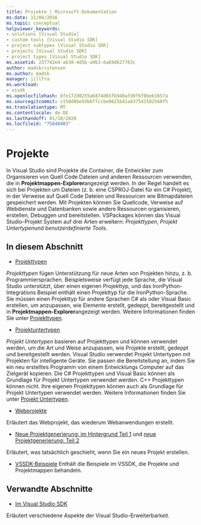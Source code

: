 ```yaml
---
title: Projekte | Microsoft-Dokumentation
ms.date: 11/04/2016
ms.topic: conceptual
helpviewer_keywords:
- solutions [Visual Studio]
- custom tools [Visual Studio SDK]
- project subtypes [Visual Studio SDK]
- projects [Visual Studio SDK]
- project types [Visual Studio SDK]
ms.assetid: 237742e4-a638-4d5b-a9b3-6a69d627763c
author: madskristensen
ms.author: madsk
manager: jillfra
ms.workload:
- vssdk
ms.openlocfilehash: bfe172d0255a6874d65fb940afd0f6f0beb1657a
ms.sourcegitcommit: c150d0be93b6f7ccbe9625b41a437541502560f5
ms.translationtype: MT
ms.contentlocale: de-DE
ms.lasthandoff: 01/10/2020
ms.locfileid: "75848803"
---
```

# <a name="projects"></a>Projekte
In Visual Studio sind Projekte die Container, die Entwickler zum Organisieren von Quell Code Dateien und anderen Ressourcen verwenden, die in **Projektmappen-Explorer**angezeigt werden. In der Regel handelt es sich bei Projekten um Dateien (z. b. eine CSPROJ-Datei für ein C# Projekt), in der Verweise auf Quell Code Dateien und Ressourcen wie Bitmapdateien gespeichert werden. Mit Projekten können Sie Quellcode, Verweise auf Webdienste und Datenbanken sowie andere Ressourcen organisieren, erstellen, Debuggen und bereitstellen. VSPackages können das Visual Studio-Projekt System auf drei Arten erweitern: *Projekttypen*, *Projekt Untertypen*und *benutzerdefinierte Tools*.

## <a name="in-this-section"></a>In diesem Abschnitt
- [Projekttypen](../../extensibility/internals/project-types.md)

 *Projekttypen* fügen Unterstützung für neue Arten von Projekten hinzu, z. b. Programmiersprachen. Beispielsweise verfügt jede Sprache, die Visual Studio unterstützt, über einen eigenen Projekttyp, und das IronPython-Integrations Beispiel enthält einen Projekttyp für die IronPython-Sprache. Sie müssen einen Projekttyp für andere Sprachen C# als oder Visual Basic erstellen, um anzupassen, wie Elemente erstellt, gedeppt, bereitgestellt und in **Projektmappen-Explorer**angezeigt werden. Weitere Informationen finden Sie unter [Projekttypen](../../extensibility/internals/project-types.md).

- [Projektuntertypen](../../extensibility/internals/project-subtypes.md)

 *Projekt Untertypen* basieren auf Projekttypen und können verwendet werden, um die Art und Weise anzupassen, wie Projekte erstellt, gedeppt und bereitgestellt werden. Visual Studio verwendet Projekt Untertypen mit Projekten für intelligente Geräte. Sie passen die Bereitstellung an, indem Sie ein neu erstelltes Programm von einem Entwicklungs Computer auf das Zielgerät kopieren. Die C# Projekttypen und Visual Basic können als Grundlage für Projekt Untertypen verwendet werden. C++ Projekttypen können nicht. Ihre eigenen Projekttypen können auch als Grundlage für Projekt Untertypen verwendet werden. Weitere Informationen finden Sie unter [Projekt Untertypen](../../extensibility/internals/project-subtypes.md).

- [Webprojekte](../../extensibility/internals/web-projects.md)

 Erläutert das Webprojekt, das wiederum Webanwendungen erstellt.

- [Neue Projektgenerierung: im Hintergrund Teil 1](../../extensibility/internals/new-project-generation-under-the-hood-part-one.md) und [neue Projektgenerierung: Teil 2](../../extensibility/internals/new-project-generation-under-the-hood-part-two.md)

 Erläutert, was tatsächlich geschieht, wenn Sie ein neues Projekt erstellen.

- [VSSDK-Beispiele](https://github.com/Microsoft/VSSDK-Extensibility-Samples) Enthält die Beispiele im VSSDK, die Projekte und Projektmappen behandeln.

## <a name="related-sections"></a>Verwandte Abschnitte
- [Im Visual Studio SDK](../../extensibility/internals/inside-the-visual-studio-sdk.md)

 Erläutert verschiedene Aspekte der Visual Studio-Erweiterbarkeit.

